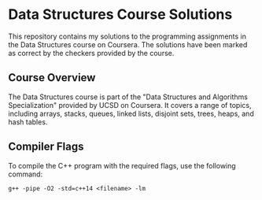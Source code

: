 # Data Structures Course Solutions

This repository contains my solutions to the programming assignments in the Data Structures course on Coursera. The solutions have been marked as correct by the checkers provided by the course.

## Course Overview

The Data Structures course is part of the "Data Structures and Algorithms Specialization" provided by UCSD on Coursera. It covers a range of topics, including arrays, stacks, queues, linked lists, disjoint sets, trees, heaps, and hash tables.

## Compiler Flags

To compile the C++ program with the required flags, use the following command:

```shell
g++ -pipe -O2 -std=c++14 <filename> -lm
```

